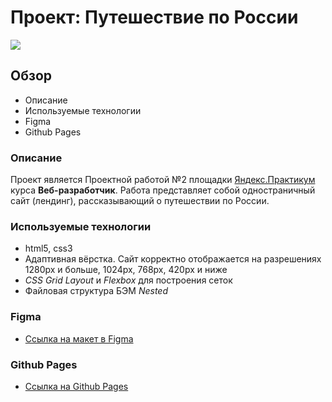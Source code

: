 # Проект: Путешествие по России
<img src="https://mini.s-shot.ru/1024x768/JPEG/1024/Z30/?https%3A%2F%2Fkirill-kor.github.io%2Frussian-travel%2F
 "/>

## Обзор
* Описание
* Используемые технологии
* Figma
* Github Pages


### **Описание**

Проект является Проектной работой №2 площадки  [Яндекс.Практикум ](https://practicum.yandex.ru)
курса **Веб-разработчик**. Работа представляет собой одностраничный сайт (лендинг), рассказывающий о путешествии по России.

### **Используемые технологии**

+ html5, css3
+ Адаптивная вёрстка. Сайт корректно отображается на разрешениях 1280px и больше, 1024px, 768px, 420px и ниже
+ _CSS Grid Layout_ и _Flexbox_ для построения сеток
+ Файловая структура БЭМ _Nested_


### **Figma**

* [Ссылка на макет в Figma](https://www.figma.com/file/5S2WSbEFL6awjVWJ0NWL8Q/Sprint-3_-Russia-_-desktop-mobile?node-id=28503%3A0)

### **Github Pages**
* <a href="https://kirill-kor.github.io/russian-travel" target="_blank"> Ссылка на Github Pages </a>
